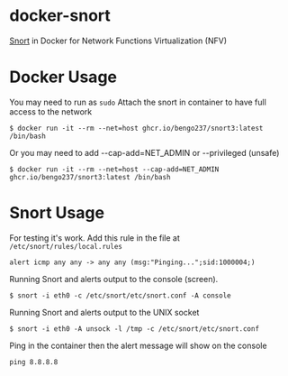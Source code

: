 # docker-snort

[Snort](https://www.snort.org/) in Docker for Network Functions Virtualization (NFV)

# Docker Usage
You may need to run as `sudo`
Attach the snort in container to have full access to the network

```
$ docker run -it --rm --net=host ghcr.io/bengo237/snort3:latest /bin/bash
```

Or you may need to add --cap-add=NET_ADMIN or --privileged (unsafe)

```
$ docker run -it --rm --net=host --cap-add=NET_ADMIN ghcr.io/bengo237/snort3:latest /bin/bash
```


# Snort Usage

For testing it's work. Add this rule in the file at `/etc/snort/rules/local.rules`

```
alert icmp any any -> any any (msg:"Pinging...";sid:1000004;)
```

Running Snort and alerts output to the console (screen).

```
$ snort -i eth0 -c /etc/snort/etc/snort.conf -A console
```

Running Snort and alerts output to the UNIX socket

```
$ snort -i eth0 -A unsock -l /tmp -c /etc/snort/etc/snort.conf
```

Ping in the container then the alert message will show on the console

```
ping 8.8.8.8
```